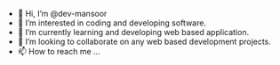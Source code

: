 - 👋 Hi, I’m @dev-mansoor
- 👀 I’m interested in coding and developing software.
- 🌱 I’m currently learning and developing web based application.
- 💞️ I’m looking to collaborate on any web based development projects.
- 📫 How to reach me ...

<!---
dev-mansoor/dev-mansoor is a ✨ special ✨ repository because its `README.md` (this file) appears on your GitHub profile.
You can click the Preview link to take a look at your changes.
--->
